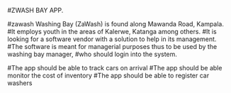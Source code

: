 #ZWASH BAY APP.

#zawash Washing Bay (ZaWash) is found along Mawanda Road, Kampala. 
#It employs youth in the areas of Kalerwe, Katanga among others.
#It is looking for a software vendor with a solution to help in its management.
#The software is meant for managerial purposes thus to be used by the washing bay manager,
#who should login into the system.

#The app should be able to track cars on arrival
#The app should be able monitor the cost of inventory
#The app should be able to register car washers 

